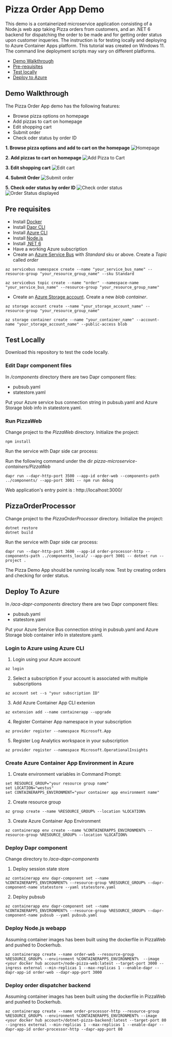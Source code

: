 # Pizza Order App Demo

This demo is a containerized microservice application consisting of a Node.js web app taking Pizza orders from customers, and an .NET 6 backend for dispatching the order to be made and for getting order status upon customer inqueries. The instruction is for testing locally and deploying to Azure Container Apps platform. This tutorial was created on Windows 11. The command line deployment scripts may vary on different platforms.
* [Demo Walkthrough](#demo-walkthrough)
* [Pre-requisites](#pre-requisites)
* [Test locally](#test-locally)
* [Deploy to Azure](#deploy-to-azure)

## Demo Walkthrough
The Pizza Order App demo has the following features:
* Browse pizza options on homepage 
* Add pizzas to cart on homepage
* Edit shopping cart
* Submit order
* Check oder status by order ID

**1. Browse pizza options and add to cart on the homepage**
![Homepage](./images/PizzaHome.png)

**2. Add pizzas to cart on homepage**
![Add Pizza to Cart](./images/AddPizzaToCart.png)

**3. Edit shopping cart**
![Edit cart](./images/EditCart.png)

**4. Submit Order**
![Submit order](./images/SubmitOrder.png)

**5. Check oder status by order ID**
![Check order status](./images/CheckOrderStatus.png)
![Order Status displayed](./images/OrderStatusDisplayed.png)

## Pre requisites
* Install [Docker](https://docs.docker.com/engine/install/)
* Install [Dapr CLI](https://docs.dapr.io/getting-started/install-dapr-cli/)
* Install [Azure CLI](https://learn.microsoft.com/cli/azure/install-azure-cli)
* Install [Node.js](https://nodejs.org/download/)
* Install [.NET 6](https://dotnet.microsoft.com/download/dotnet/6.0)
* Have a working Azure subscription
* Create an [Azure Service Bus](https://learn.microsoft.com/azure/service-bus-messaging/service-bus-create-namespace-portal) with *Standard* sku or above. Create a *Topic* called *order*
```
az servicebus namespace create --name "your_service_bus_name" --resource-group "your_resource_group_name" --sku Standard
```
```
az servicebus topic create --name "order" --namespace-name "your_service_bus_name" --resource-group "your_resource_group_name"
```

* Create an [Azure Storage account](https://learn.microsoft.com/azure/storage/common/storage-account-create?tabs=azure-portal). Create a new *blob container*.
```
az storage account create --name "your_storage_account_name" --resource-group "your_resource_group_name"
```
```
az storage container create --name "your_container_name" --account-name "your_storage_account_name" --public-access blob
```


## Test Locally
Download this repository to test the code locally.
### Edit Dapr component files
In */components* directory there are two Dapr component files:
* pubsub.yaml
* statestore.yaml

Put your Azure service bus connection string in pubsub.yaml and Azure Storage blob info in statestore.yaml.

### Run PizzaWeb
Change project to the *PizzaWeb* directory. Initialize the project:
```
npm install
```
Run the service with Dapr side car process:

Run the following command under the dir *pizza-microservice-containers/PizzaWeb*
```
dapr run --dapr-http-port 3500 --app-id order-web --components-path ../components/ --app-port 3001 -- npm run debug
```

Web application's entry point is : http://localhost:3000/ 

## PizzaOrderProcessor
Change project to the *PizzaOrderProcessor* directory.
Initialize the project:
```
dotnet restore
dotnet build
```
Run the service with Dapr side car process:
```
dapr run --dapr-http-port 3600 --app-id order-processor-http --components-path ../components_local/ --app-port 3001 -- dotnet run --project .
```
The Pizza Demo App should be running locally now. Test by creating orders and checking for order status. 

## Deploy To Azure
In */aca-dapr-components* directory there are two Dapr component files:
* pubsub.yaml
* statestore.yaml

Put your Azure Service Bus connection string in pubsub.yaml and Azure Storage blob container info in statestore.yaml.

### Login to Azure using Azure CLI

1. Login using your Azure account
```azure cli
az login
```
2. Select a subscription if your account is associated with multiple subscriptions
```azure cli
az account set --s "your subscription ID"
```

3. Add Azure Container App CLI extenion
```
az extension add --name containerapp --upgrade
```

4. Register Container App namespace in your subscription
```
az provider register --namespace Microsoft.App
```

5. Register Log Analytics workspace in your subscription
```
az provider register --namespace Microsoft.OperationalInsights
```

### Create Azure Container App Environment in Azure
1. Create environment variables in Command Prompt:
```azure cli
set RESOURCE_GROUP="your resource group name"
set LOCATION="westus"
set CONTAINERAPPS_ENVIRONMENT="your container app environment name"
```

2. Create resource group
```azure cli
az group create --name %RESOURCE_GROUP% --location %LOCATION%
```

3. Create Azure Container App Environment
```azure cli
az containerapp env create --name %CONTAINERAPPS_ENVIRONMENT% --resource-group %RESOURCE_GROUP% --location %LOCATION%
```

### Deploy Dapr component
Change directory to */aca-dapr-components*

1. Deploy session state store
```
az containerapp env dapr-component set --name %CONTAINERAPPS_ENVIRONMENT% --resource-group %RESOURCE_GROUP% --dapr-component-name statestore --yaml statestore.yaml
```

2. Deploy pubsub 
```
az containerapp env dapr-component set --name %CONTAINERAPPS_ENVIRONMENT% --resource-group %RESOURCE_GROUP% --dapr-component-name pubsub --yaml pubsub.yaml
```

### Deploy Node.js webapp
Assuming container images has been built using the dockerfile in PizzaWeb and pushed to Dockerhub.

```
az containerapp create --name order-web --resource-group %RESOURCE_GROUP% --environment %CONTAINERAPPS_ENVIRONMENT%  --image <your docker hub account>/node-pizza-web:latest --target-port 3000 --ingress external --min-replicas 1 --max-replicas 1 --enable-dapr --dapr-app-id order-web --dapr-app-port 3000
```

### Deploy order dispatcher backend
Assuming container images has been built using the dockerfile in PizzaWeb and pushed to Dockerhub.

```
az containerapp create --name order-processor-http --resource-group %RESOURCE_GROUP% --environment %CONTAINERAPPS_ENVIRONMENT% --image <your docker hub account>/dotnet-pizza-backend:latest --target-port 80 --ingress external --min-replicas 1 --max-replicas 1 --enable-dapr --dapr-app-id order-processor-http --dapr-app-port 80
```